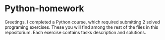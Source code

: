 # Python-homework

Greetings,
I completed a Python course, which required submitting 2 solved programing exercises. These you will find among the rest of the files in this repositorium.
Each exercise contains tasks description and solutions. 
